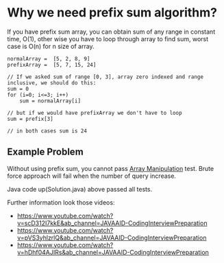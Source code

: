# Why we need prefix sum algorithm?

If you have prefix sum array, you can obtain sum of any range in constant time, O(1), other wise you have to loop through array to find sum, worst case is O(n) for n size of array.

    normalArray =  [5, 2, 8, 9]
    prefixArray =  [5, 7, 15, 24]

    // If we asked sum of range [0, 3], array zero indexed and range inclusive, we should do this:
    sum = 0 
    for (i=0; i<=3; i++)
        sum = normalArray[i]

    // but if we would have prefixArray we don't have to loop 
    sum = prefix[3]

    // in both cases sum is 24 

## Example Problem
Without using prefix sum, you cannot pass [Array Manipulation](https://www.hackerrank.com/challenges/crush/problem) test. Brute force approach will fail when the number of query increase.

Java code up(Solution.java) above passed all tests.

Further information look those videos:
- https://www.youtube.com/watch?v=scD312I7kkE&ab_channel=JAVAAID-CodingInterviewPreparation
- https://www.youtube.com/watch?v=pVS3yhlzrlQ&ab_channel=JAVAAID-CodingInterviewPreparation  
- https://www.youtube.com/watch?v=hDhf04AJIRs&ab_channel=JAVAAID-CodingInterviewPreparation

